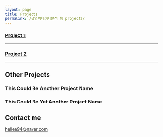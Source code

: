 ```yaml
---
layout: page
title: Projects
permalink: /경영빅데이터분석 팀 projects/
---
```


### [Project 1](https://github.com/tux4kids/tuxmania) 

***

### [Project 2](https://github.com/AkshayAgarwal007/Moodly)

***

## Other Projects

### This Could Be Another Project Name

 
### This Could Be Yet Another Project Name

  


## Contact me

[hellen94@naver.com](mailto:hellen94@naver.com)
